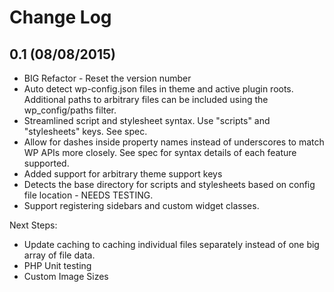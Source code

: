 # Change Log

## 0.1 (08/08/2015)
* BIG Refactor - Reset the version number
* Auto detect wp-config.json files in theme and active plugin roots. Additional paths to arbitrary files can be included using the wp_config/paths filter.
* Streamlined script and stylesheet syntax. Use "scripts" and "stylesheets" keys. See spec.
* Allow for dashes inside property names instead of underscores to match WP APIs more closely. See spec for syntax details of each feature supported.
* Added support for arbitrary theme support keys
* Detects the base directory for scripts and stylesheets based on config file location - NEEDS TESTING.
* Support registering sidebars and custom widget classes.

Next Steps:
* Update caching to caching individual files separately instead of one big array of file data.
* PHP Unit testing
* Custom Image Sizes
